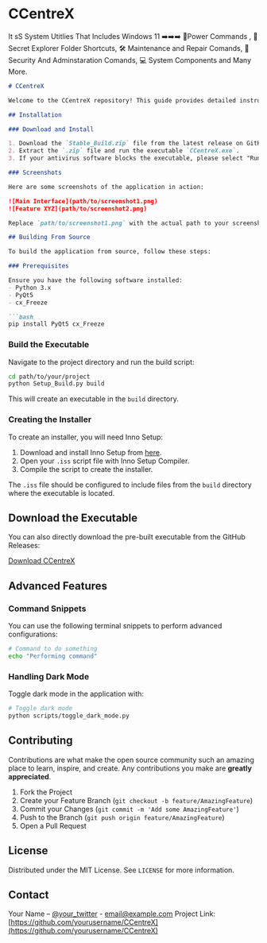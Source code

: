 # CCentreX
It sS System Utitlies That Includes   Windows 11  ➡️➡️➡️ 🔋Power Commands , 📁 Secret Explorer Folder Shortcuts, 🛠️ Maintenance and Repair Comands, 🔐 Security And Adminstaration Comands, 💻 System Components and Many More.


```markdown
# CCentreX

Welcome to the CCentreX repository! This guide provides detailed instructions on how to install, build, and run the CCentreX System Utility application.

## Installation

### Download and Install

1. Download the `Stable_Build.zip` file from the latest release on GitHub.
2. Extract the `.zip` file and run the executable `CCentreX.exe`.
3. If your antivirus software blocks the executable, please select "Run Anyway". The application is safe to use but does not yet have an official digital signature.

### Screenshots

Here are some screenshots of the application in action:

![Main Interface](path/to/screenshot1.png)
![Feature XYZ](path/to/screenshot2.png)

Replace `path/to/screenshot1.png` with the actual path to your screenshot files relative to the README file or a URL if they are hosted online.

## Building From Source

To build the application from source, follow these steps:

### Prerequisites

Ensure you have the following software installed:
- Python 3.x
- PyQt5
- cx_Freeze

```bash
pip install PyQt5 cx_Freeze
```

### Build the Executable

Navigate to the project directory and run the build script:

```bash
cd path/to/your/project
python Setup_Build.py build
```

This will create an executable in the `build` directory.

### Creating the Installer

To create an installer, you will need Inno Setup:

1. Download and install Inno Setup from [here](https://jrsoftware.org/isdl.php).
2. Open your `.iss` script file with Inno Setup Compiler.
3. Compile the script to create the installer.

The `.iss` file should be configured to include files from the `build` directory where the executable is located.

## Download the Executable

You can also directly download the pre-built executable from the GitHub Releases:

[Download CCentreX](https://github.com/yourusername/CCentreX/releases/download/v2.0/Stable_Build.zip)

## Advanced Features

### Command Snippets

You can use the following terminal snippets to perform advanced configurations:

```bash
# Command to do something
echo "Performing command"
```

### Handling Dark Mode

Toggle dark mode in the application with:

```bash
# Toggle dark mode
python scripts/toggle_dark_mode.py
```

## Contributing

Contributions are what make the open source community such an amazing place to learn, inspire, and create. Any contributions you make are **greatly appreciated**.

1. Fork the Project
2. Create your Feature Branch (`git checkout -b feature/AmazingFeature`)
3. Commit your Changes (`git commit -m 'Add some AmazingFeature'`)
4. Push to the Branch (`git push origin feature/AmazingFeature`)
5. Open a Pull Request

## License

Distributed under the MIT License. See `LICENSE` for more information.

## Contact

Your Name – [@your_twitter](https://twitter.com/your_twitter) - email@example.com
Project Link: [https://github.com/yourusername/CCentreX](https://github.com/yourusername/CCentreX)
```

